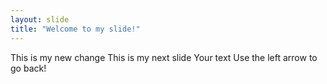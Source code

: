```yaml
---
layout: slide
title: "Welcome to my slide!"
---
```


This is my new change
This is my next slide
Your text
Use the left arrow to go back!
